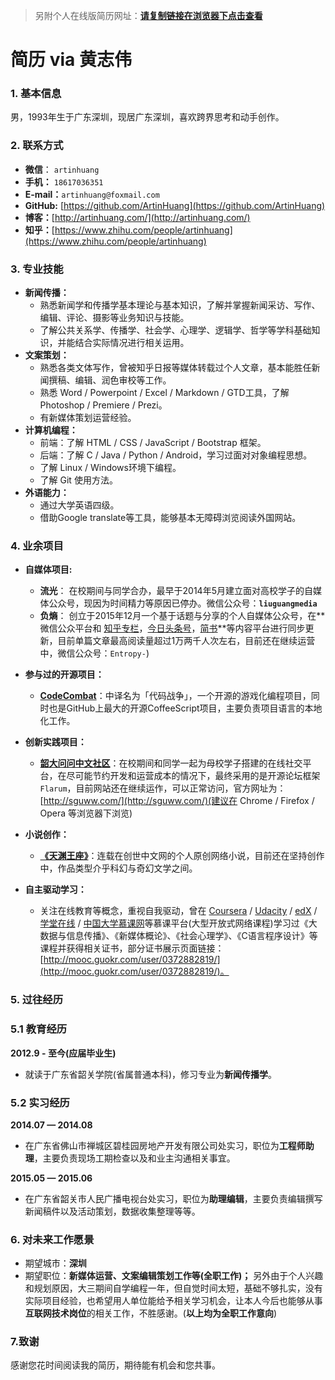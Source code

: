 > 另附个人在线版简历网址：[**请复制链接在浏览器下点击查看**](http://htmlpreview.github.io/?https://github.com/ArtinHuang/artinhuang_re/blob/master/about/me/resume_v1_md.html)

# 简历 via 黄志伟

### 1. 基本信息

男，1993年生于广东深圳，现居广东深圳，喜欢跨界思考和动手创作。

### 2. 联系方式

- **微信**： `artinhuang`
- **手机：** `18617036351`
- **E-mail：**`artinhuang@foxmail.com`
- **GitHub:** [https://github.com/ArtinHuang](https://github.com/ArtinHuang)
- **博客：**[http://artinhuang.com/](http://artinhuang.com/)
- **知乎：**[https://www.zhihu.com/people/artinhuang](https://www.zhihu.com/people/artinhuang)

### 3. 专业技能

- **新闻传播：**
	- 熟悉新闻学和传播学基本理论与基本知识，了解并掌握新闻采访、写作、编辑、评论、摄影等业务知识与技能。
	-  了解公共关系学、传播学、社会学、心理学、逻辑学、哲学等学科基础知识，并能结合实际情况进行相关运用。
- **文案策划：**
	- 熟悉各类文体写作，曾被知乎日报等媒体转载过个人文章，基本能胜任新闻撰稿、编辑、润色审校等工作。
	- 熟悉 Word / Powerpoint / Excel / Markdown / GTD工具，了解 Photoshop / Premiere / Prezi。
	- 有新媒体策划运营经验。
- **计算机编程：**
	- 前端：了解 HTML / CSS / JavaScript / Bootstrap 框架。
	- 后端：了解 C / Java / Python / Android，学习过面对对象编程思想。
	- 了解 Linux / Windows环境下编程。
	- 了解 Git 使用方法。
- **外语能力：**
	- 通过大学英语四级。
	- 借助Google translate等工具，能够基本无障碍浏览阅读外国网站。

### 4. 业余项目

- **自媒体项目:**
	- **流光**：
	在校期间与同学合办，最早于2014年5月建立面对高校学子的自媒体公众号，现因为时间精力等原因已停办。微信公众号：**`liuguangmedia`**
	- **负熵**：
	创立于2015年12月一个基于话题与分享的个人自媒体公众号，在**微信公众平台和 [知乎专栏](http://zhuanlan.zhihu.com/entropy-)，[今日头条号](http://toutiao.com/m5862524235/)，[简书](http://www.jianshu.com/users/cb843ce414fc/latest_articles)**等内容平台进行同步更新，目前单篇文章最高阅读量超过1万两千人次左右，目前还在继续运营中，微信公众号：`Entropy-`)

- **参与过的开源项目：**
	- **[CodeCombat](https://github.com/codecombat/codecombat)**：中译名为「代码战争」，一个开源的游戏化编程项目，同时也是GitHub上最大的开源CoffeeScript项目，主要负责项目语言的本地化工作。

- **创新实践项目：**
	- **[韶大问问中文社区](http://sguww.com/)**：在校期间和同学一起为母校学子搭建的在线社交平台，在尽可能节约开发和运营成本的情况下，最终采用的是开源论坛框架`Flarum`，目前网站还在继续运作，可以正常访问，官方网址为：[http://sguww.com/](http://sguww.com/)(建议在 Chrome / Firefox / Opera 等浏览器下浏览)

- **小说创作：**
	- **[《天渊王座》](http://chuangshi.qq.com/bk/xh/756944.html?sword=%E5%A4%A9%E6%B8%8A%E7%8E%8B%E5%BA%A7)**：连载在创世中文网的个人原创网络小说，目前还在坚持创作中，作品类型介乎科幻与奇幻文学之间。

- **自主驱动学习：**
	- 关注在线教育等概念，重视自我驱动，曾在 [Coursera](www.coursera.org) / [Udacity](www.udacity.com/) / [edX](www.edx.org) / [学堂在线](http://www.xuetangx.com/) / [中国大学慕课网](http://www.icourse163.org/)等慕课平台(大型开放式网络课程)学习过《大数据与信息传播》、《新媒体概论》、《社会心理学》、《C语言程序设计》等课程并获得相关证书，部分证书展示页面链接：[http://mooc.guokr.com/user/0372882819/](http://mooc.guokr.com/user/0372882819/)。
 
### 5. 过往经历

### 5.1 教育经历

 **2012.9 - 至今(应届毕业生)**

-	就读于广东省韶关学院(省属普通本科)，修习专业为**新闻传播学**。

### 5.2 实习经历

**2014.07 — 2014.08**

- 在广东省佛山市禅城区碧桂园房地产开发有限公司处实习，职位为**工程师助理**，主要负责现场工期检查以及和业主沟通相关事宜。

**2015.05 — 2015.06**

- 在广东省韶关市人民广播电视台处实习，职位为**助理编辑**，主要负责编辑撰写新闻稿件以及活动策划，数据收集整理等等。

### 6. 对未来工作愿景

- 期望城市：**深圳**
- 期望职位：**新媒体运营、文案编辑策划工作等(**全职工作**)；**
另外由于个人兴趣和规划原因，大三期间自学编程一年，但自觉时间太短，基础不够扎实，没有实际项目经验，也希望用人单位能给予相关学习机会，让本人今后也能够从事**互联网技术岗位**的相关工作，不胜感谢。(**以上均为全职工作意向**)


### 7.致谢

感谢您花时间阅读我的简历，期待能有机会和您共事。